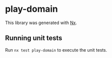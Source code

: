 # play-domain

This library was generated with [Nx](https://nx.dev).

## Running unit tests

Run `nx test play-domain` to execute the unit tests.
